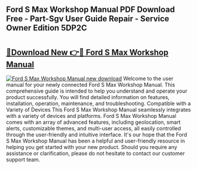 ## Ford S Max Workshop Manual PDF Download Free - Part-Sgv User Guide Repair - Service Owner Edition 5DP2C

# <h2><a href="http://cf129.oget.top/?id=Ford+S+Max+Workshop+Manual">🔗Download New 👉🔴 Ford S Max Workshop Manual</a></h2>

[![Ford S Max Workshop Manual new download](https://i.imgur.com/5g1atiW.png)](http://cf129.oget.top/?id=Ford+S+Max+Workshop+Manual)
Welcome to the user manual for your newly connected Ford S Max Workshop Manual. This comprehensive guide is intended to help you understand and operate your product successfully. You will find detailed information on features, installation, operation, maintenance, and troubleshooting. Compatible with a Variety of Devices This Ford S Max Workshop Manual seamlessly integrates with a variety of devices and platforms. Ford S Max Workshop Manual comes with an array of advanced features, including geolocation, smart alerts, customizable themes, and multi-user access, all easily controlled through the user-friendly and intuitive interface. It's our hope that the Ford S Max Workshop Manual has been a helpful and user-friendly resource in helping you get started with your new product. Should you require any assistance or clarification, please do not hesitate to contact our customer support team.
